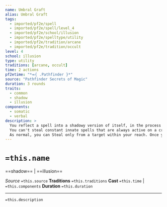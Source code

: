 ```yaml
---
name: Umbral Graft
alias: Umbral Graft
tags:
  - imported/pf2e/spell
  - imported/pf2e/spell/level_4
  - imported/pf2e/school/illusion
  - imported/pf2e/spelltype/utility
  - imported/pf2e/tradition/arcane
  - imported/pf2e/tradition/occult
level: 4
school: illusion
type: utility
traditions: [arcane, occult]
time: 2 actions
pf2etime: "*⬺{ .Pathfinder }*"
source: "Pathfinder Secrets of Magic"
duration: 3 rounds
traits:
  - common
  - shadow
  - illusion
components:
  - somatic
  - verbal
description: >
  You reflect a spell into a shadowy version of itself, in the process depleting the power of the initial spell. During umbral graft's duration, you can use the Steal action to attempt to abscond with spells affecting a foe instead of stealing an item. You can also make one attempt to Steal as part of Casting umbral graft. If you succeed at your check to Steal a spell, randomly determine a spell affecting the foe that has a target entry. That spell ceases to affect the target, and you can either cause the spell to affect you or store it in your shadow. If your attempt to Steal was a critical success, you automatically steal the spell if its level is equal to or lower than umbral graft. If it was a success, you automatically steal it if its level is lower than umbral graft. If you succeeded, but the spell's level was too high to steal automatically, you must attempt a counteract check to see if you steal the spell. You know what the spell is as soon as you steal it. If you store it, you can transfer it to a willing creature as a single action that has the manipulate trait. The spell lasts for its remaining duration, to a maximum of 1 minute, and any time you keep it stored subtracts from its duration normally. The spell gains the shadow trait.
  You can't steal constant innate spells that are always active on a creature, such as a choral angel's constant tongues, or innate spells that have special restrictions that remove their ability to target other creatures, such as an imp's invisibility. At the GM's discretion, you might not be able to steal innate spells with other unusual modifications to the base spell.
  As normal, you can Steal only from a target within your reach. Once you've stolen a spell, you can't attempt to Steal more spells, nor can you choose not to take a spell if you succeed at your Thievery check. When you cast umbral graft, any spells you stole with a previous umbral graft end even if their duration hasn't elapsed. If you're affected by both umbral graft and umbral extraction, you make the choice whether to steal a spell slot, an active spell, or an item each time you Steal.
---
```

# `=this.name`
==shadow== | ==illusion==

*Source* `=this.source`
**Traditions** `=this.traditions`
**Cast** `=this.time` | `=this.components`
**Duration** `=this.duration`

***
`=this.description`